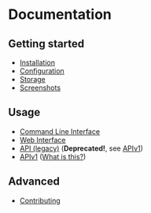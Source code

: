 # Documentation

## Getting started

- [Installation](./Installation.md)
- [Configuration](./Configuration.md)
- [Storage](./Storage.md)
- [Screenshots](./Screenshots.md)

## Usage

- [Command Line Interface](./CLI.md)
- [Web Interface](./Web-Intarface.md)
- [API (legacy)](./API.md) (**Deprecated!**, see [APIv1](./APIv1.md))
- [APIv1](./APIv1.md) ([What is this?](https://github.com/go-shiori/shiori/issues/640))

## Advanced

- [Contributing](./Contribute.md)
